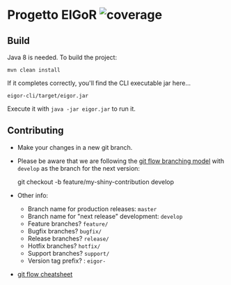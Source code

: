 Progetto EIGoR ![coverage](https://gitlab.com/tgi-infocert-eigor/eigor/badges/develop/build.svg)
==============

## Build
Java 8 is needed. To build the project:

    mvn clean install
    
If it completes correctly, you'll find the CLI executable jar here...
    
    eigor-cli/target/eigor.jar
    
Execute it with `java -jar eigor.jar` to run it.
   
## Contributing
* Make your changes in a new git branch. 
* Please be aware that we are following the 
[git flow branching model](http://nvie.com/posts/a-successful-git-branching-model/) 
with `develop` as the branch for the next version:


    git checkout -b feature/my-shiny-contribution develop
    
* Other info:
  * Branch name for production releases: `master` 
  * Branch name for "next release" development: `develop` 
  * Feature branches? `feature/` 
  * Bugfix branches? `bugfix/` 
  * Release branches? `release/` 
  * Hotfix branches? `hotfix/` 
  * Support branches? `support/` 
  * Version tag prefix? : `eigor-` 

* [git flow cheatsheet](https://danielkummer.github.io/git-flow-cheatsheet/)


